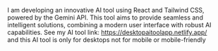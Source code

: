  I am developing an innovative AI tool using React and Tailwind CSS, powered by the Gemini API. 
 This tool aims to provide seamless and intelligent solutions, combining a modern user interface with robust AI capabilities.
 See my AI tool link: https://desktopaitoolapp.netlify.app/  
and this AI tool is only for desktops not for mobile or mobile-friendly 
